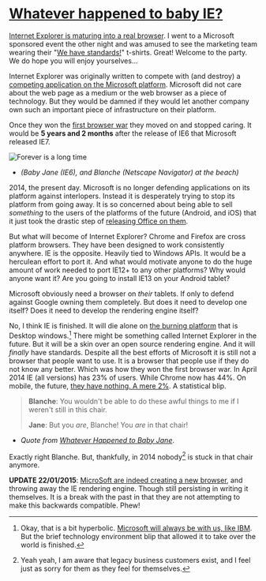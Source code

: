 [Whatever happened to baby IE?][100]
====================================

[Internet Explorer is maturing into a real browser][0]. I went to a Microsoft 
sponsored event the other night and was amused to see the marketing team 
wearing their "[We have standards!][1]" t-shirts. Great! Welcome to the
party. We do hope you will enjoy yourselves...

Internet Explorer was originally written to compete with (and destroy) a 
[competing application on the Microsoft platform][3]. Microsoft did not care about 
the web page as a medium or the web browser as a piece of technology. But they
would be damned if they would let another company own such an important piece
of infrastructure on their platform. 

Once they won the [first browser war][2] they moved on and stopped caring. It
would be **5 years and 2 months** after the release of IE6 that Microsoft
released IE7. 

 ![Forever is a long time](http://www.interpretthis.org/static/images/baby+jane.jpg "Forever is a long time")

* *(Baby Jane (IE6), and Blanche (Netscape Navigator) at the beach)*

2014, the present day. Microsoft is no longer defending applications on 
its platform against interlopers. Instead it is desperately trying to stop its
platform from going away. It is so concerned about being able to sell 
*something* to the users of the platforms of the future (Android, and iOS) that 
it just took the drastic step of [releasing Office on them][4]. 

But what will become of Internet Explorer? Chrome and Firefox are cross
platform browsers. They have been designed to work consistently anywhere. IE is
the opposite. Heavily tied to Windows APIs. It would be a herculean effort to 
port it. And what would motivate anyone to do the huge amount of work needed to
port IE12+ to any other platforms? Why would anyone want it? Are you going to 
install IE13 on your Android tablet?

Microsoft obviously need a browser on *their* tablets. If only to defend
against Google owning them completely. But does it need to develop one itself?
Does it need to develop the rendering engine itself? 

No, I think IE is finished. It will die alone on [the burning platform][5]
that is Desktop windows.[^1] There might be something called Internet Explorer in
the future. But it will be a skin over an open source rendering engine. And it
will *finally* have standards. Despite all the best efforts of Microsoft it is
still not a browser that people want to use. It is a browser that people use if
they do not know any better. Which was how they won the first browser war. In
April 2014 IE (all versions) has 23% of users. While Chrome now has 44%. On
mobile, the future, [they have nothing. A mere 2%][6]. A statistical blip.

> **Blanche**: You wouldn't be able to do these awful things to me if I weren't still in this chair.
>
> **Jane**: But you *are*, Blanche! You *are* in that chair!

* *Quote from [Whatever Happened to Baby Jane][7]*.

Exactly right Blanche. But, thankfully, in 2014 nobody[^2] is stuck in that
chair anymore. 

**UPDATE 22/01/2015**: [MicroSoft are indeed creating a new browser][9], and
throwing away the IE rendering engine. Though still persisting in writing it
themselves. It is a break with the past in that they are not attempting to make
this backwards compatible. Phew!


 [0]: http://generatedcontent.org/post/69213745095/ie11review-part1
 [1]: http://www.zdnet.com/internet-explorer-11-to-get-new-enterprise-mode-7000025842/
 [2]: http://en.wikipedia.org/wiki/Browser_wars#The_first_browser_war
 [3]: http://ibiblio.org/team/history/evolution/browser.html
 [4]: http://www.microsoft.com/en-us/news/presskits/mobilefirstcloudfirstpressbriefing/topstories.aspx
 [5]: http://www.interpretthis.org/2013/09/03/canadian-cuckoo-rips-apart-finlands-nest-egg
 [6]: http://www.sitepoint.com/browser-trends-april-2014-signs-stability/
 [7]: http://www.imdb.com/title/tt0056687/
 [8]: https://www.google.co.uk/finance?chdnp=1&chdd=1&chds=1&chdv=1&chvs=maximized&chdeh=0&chfdeh=0&chdet=1397814947458&chddm=2810508&chls=IntervalBasedLine&cmpto=NYSE:IBM&cmptdms=0&q=NASDAQ:MSFT&ntsp=1&ei=ivZQU9iJD4aCwAP4nAE
 [9]: http://blogs.msdn.com/b/ie/archive/2015/01/22/project-spartan-and-the-windows-10-january-preview-build.aspx
 [100]: http://www.interpretthis.org/2014/04/11/whatever-happened-to-baby-ie


 [^1]: Okay, that is a bit hyperbolic. [Microsoft will always be with us, like
    IBM][8]. But the brief technology environment blip that allowed it to take 
    over the world is finished. 

 [^2]: Yeah yeah, I am aware that legacy business customers exist, and I feel
    just as sorry for them as they feel for themselves. 
